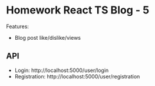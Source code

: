 # Homework React TS Blog - 5

Features:

-   Blog post like/dislike/views

## API

-   Login: http://localhost:5000/user/login
-   Registration: http://localhost:5000/user/registration
